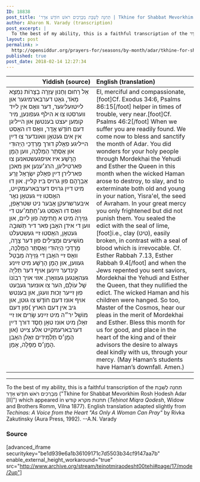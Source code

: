 ```yaml
---
ID: 18838
post_title: 'תְּחִנָה לְשַׁבָּת מְבָרְכִים רֹאשׁ חוֹדֶשׁ אַדָר | Tkhine for Shabbat Mevorkhim Rosh Ḥodesh Adar [II] (1877)'
author: Aharon N. Varady (transcription)
post_excerpt: |
  To the best of my ability, this is a faithful transcription of the תְּחִנָה לְשַׁבָּת מְבָרְכִים רֹאשׁ חוֺדֶשׁ אַדָר ("Tkhine for Shabbat Mevorkhim Rosh Ḥodesh Adar [II]") which appeared in תחנות מקרא קודש (<em>Teḥinot Miqra Qodesh</em>, Widow and Brothers Romm, Vilna 1877). English translation adapted slightly from <em>Techinas: A Voice from the Heart "As Only A Woman Can Pray"</em> by Rivka Zakutinsky (Aura Press, 1992). --A.N. Varady
layout: post
permalink: >
  http://opensiddur.org/prayers-for/seasons/by-month/adar/tkhine-for-shabbat-mevorkhim-rosh-hodesh-adar-bet/
published: true
post_date: 2018-02-14 12:27:34
---
```

<table style="margin-left: auto;margin-right: auto;" class="draggable">
<thead><tr><th id="x" style="text-align: right;">Yiddish (source)</th><th style="text-align: left;">English (translation)</th></tr></thead>
<tbody>
<tr>
<td style="vertical-align:top;" width="46%">
<div class="yiddish"><span lang="he">
אֵל רַחוּם וְחַנוּן עֶזְרָה בְצָרוֹת נִמְצָא מְאֹד, גאָט דערבּארמיגער אוּן לײַטזעליגער, דער װאָס אין לײַד װערסטוּ צוּ א הילף געפונען, מיר קומען יעצט בענטשן אוּן הײליגן דעם חוֹדֶשׁ אֲדָר, װאָס דוּ האָסט אין אים געטאָן װאונדער צוּ דײַן הײליגע פאָלק דוּרך מָרְדְּכַי הַיְהוּדִי אוּן אֶסְתֵּר הַמַּלְכָּה, װען הָמָן הָרָשָׁע איז אױפגעשטאנען צוּ פארטיליגן, הרג׳ענען אוּן מאכן פארלירן דײַן פאָלק יִשְׂרָאֵל זֶרַע אַבְרָהָם פוּן גרױס בּיז קלײן. אוּן דוּ מיט דײַן גרױס דערבּארעמקײַט, האָסטוּ זײ געטאָן נאָר איבּערשרעקן אָבּער ניט שטראָפן, װאָס דוּ האָסט גע׳חַתְמ׳עט די גְזֵירָה מיט א חֲתִימָה פוּן לײַם, אוּן װען די אידן האָבּן פאר דיר תְּשׁוּבָה געטאָן, האָסטוּ זײ געשטעלט מוֹשִׁיעִים וּמַצִּילִים פוּן דער צָרָה, מָרְדְּכַי הַיְהוּדִי וְאֶסְתֵּר הַמַּלְכָּה, װאָס זײ האָבּן די גְזֵירָה מְבַטֵל געװען, אוּן הָמָן הָרָשָׁע מיט זײַנע קינדער זײַנען אױף דער תְּלִיָּה געהאָנגען געװאָרן. אזױ אױך רִבוֹנוֹ שֶׁל עוֹלָם, הער צוּ אוּנזער געבּעט פוּן זײער זְכוּת וועגן, אוּן בענטש אױף אוּנז דעם חוֹדֶשׁ צוּ גוּטן, אוּן גיבּ אין דעם הארץ )פוּן דעם מוֹשֵׁל יר״ה מיט זײַנע שָׂרִים אז זײ זאָלן מיט אוּנז טאָן חֶסֶד דוּרך דײַן דערבּארעמקײַט אלע צײַט (אוּן הָמָן׳ס תַּלְמִידִים זאָלן האָבּן הָמָן׳ס מַפָּלָה, אָמֵן.
</span></div></td>

<td style="vertical-align:top;" width="53%"><div class="english">
El, merciful and compassionate,[foot]Cf. Exodus 34:6, Psalms 86:15[/foot] helper in times of trouble, very near.[foot]Cf. Psalms 46:2[/foot] When we suffer you are readily found. We come now to bless and sanctify the month of Adar. You did wonders for your holy people through Mordekhai the Yehudi and Esther the Queen in this month when the wicked Haman arose to destroy, to slay, and to exterminate both old and young in your nation, Yisra'el, the seed of Avraham. In your great mercy you only frightened but did not punish them. You sealed the edict with the seal of lime,[foot]i.e., clay (טיט), easily broken, in contrast with a seal of blood which is irrevocable. Cf. Esther Rabbah 7.13, Esther Rabbah 9.4[/foot] and when the Jews repented you sent saviors, Mordekhai the Yehudi and Esther the Queen, that they nullified the edict. The wicked Haman and his children were hanged. So too, Master of the Cosmos, hear our pleas in the merit of Mordekhai and Esther. Bless this month for us for good, and place in the heart of the king and of their advisors the desire to always deal kindly with us, through your mercy. (May Haman’s students have Haman’s downfall. Amen.)
</div></td></tr>
</tbody></table>

<hr />

To the best of my ability, this is a faithful transcription of the תְּחִנָה לְשַׁבָּת מְבָרְכִים רֹאשׁ חוֺדֶשׁ אַדָר ("Tkhine for Shabbat Mevorkhim Rosh Ḥodesh Adar [II]") which appeared in תחנות מקרא קודש (<em>Teḥinot Miqra Qodesh</em>, Widow and Brothers Romm, Vilna 1877). English translation adapted slightly from <em>Techinas: A Voice from the Heart "As Only A Woman Can Pray"</em> by Rivka Zakutinsky (Aura Press, 1992). --A.N. Varady

<h3>Source</h3>

[advanced_iframe securitykey="be1d939e6a1b36109171c7d5503b34cf9147aa7b" enable_external_height_workaround="true" src="http://www.archive.org/stream/teinotmiraodesht00tehi#page/17/mode/2up"]